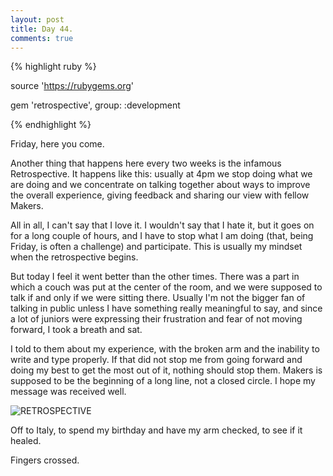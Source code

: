 ```yaml
---
layout: post
title: Day 44.
comments: true
---
```


{% highlight ruby %}

source 'https://rubygems.org'

gem 'retrospective', group: :development

{% endhighlight %}

<!--more-->

Friday, here you come.

Another thing that happens here every two weeks is the infamous Retrospective. It happens like this: usually at 4pm we stop doing what we are doing and we concentrate on talking together about ways to improve the overall experience, giving feedback and sharing our view with fellow Makers.

All in all, I can't say that I love it. I wouldn't say that I hate it, but it goes on for a long couple of hours, and I have to stop what I am doing (that, being Friday, is often a challenge) and participate. This is usually my mindset when the retrospective begins.

But today I feel it went better than the other times. There was a part in which a couch was put at the center of the room, and we were supposed to talk if and only if we were sitting there. Usually I'm not the bigger fan of talking in public unless I have something really meaningful to say, and since a lot of juniors were expressing their frustration and fear of not moving forward, I took a breath and sat.

I told to them about my experience, with the broken arm and the inability to write and type properly. If that did not stop me from going forward and doing my best to get the most out of it, nothing should stop them. Makers is supposed to be the beginning of a long line, not a closed circle. I hope my message was received well.

![RETROSPECTIVE](http://federicomaffei.github.io/public/images/retrospective.jpg)

Off to Italy, to spend my birthday and have my arm checked, to see if it healed.

Fingers crossed.
